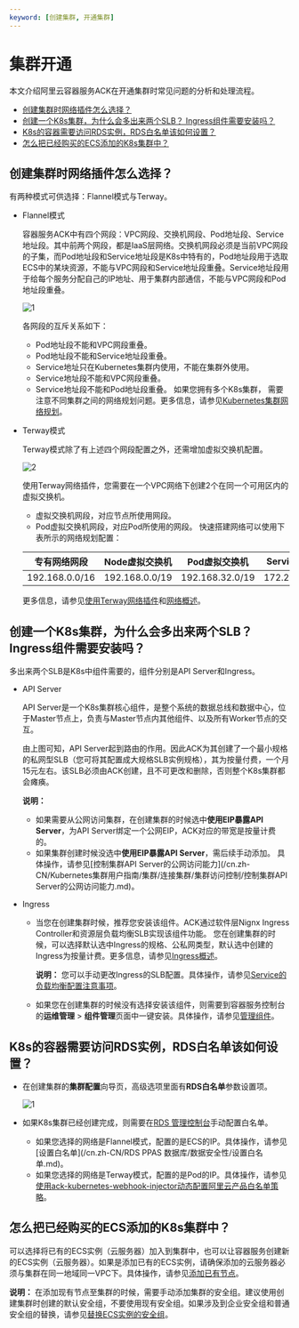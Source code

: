 ```yaml
---
keyword: [创建集群, 开通集群]
---
```


# 集群开通

本文介绍阿里云容器服务ACK在开通集群时常见问题的分析和处理流程。

-   [创建集群时网络插件怎么选择？](#section_uah_j1h_euc)
-   [创建一个K8s集群，为什么会多出来两个SLB？ Ingress组件需要安装吗？](#section_5l1_auq_rag)
-   [K8s的容器需要访问RDS实例，RDS白名单该如何设置？](#section_v12_zol_vax)
-   [怎么把已经购买的ECS添加的K8s集群中？](#section_wwx_b2i_3v4)

## 创建集群时网络插件怎么选择？

有两种模式可供选择：Flannel模式与Terway。

-   Flannel模式

    容器服务ACK中有四个网段：VPC网段、交换机网段、Pod地址段、Service地址段。其中前两个网段，都是IaaS层网络。交换机网段必须是当前VPC网段的子集，而Pod地址段和Service地址段是K8s中特有的，Pod地址段用于选取ECS中的某块资源，不能与VPC网段和Service地址段重叠。Service地址段用于给每个服务分配自己的IP地址、用于集群内部通信，不能与VPC网段和Pod地址段重叠。

    ![1](https://help-static-aliyun-doc.aliyuncs.com/assets/img/zh-CN/5249019261/p305139.png)

    各网段的互斥关系如下：

    -   Pod地址段不能和VPC网段重叠。
    -   Pod地址段不能和Service地址段重叠。
    -   Service地址只在Kubernetes集群内使用，不能在集群外使用。
    -   Service地址段不能和VPC网段重叠。
    -   Service地址段不能和Pod地址段重叠。
    如果您拥有多个K8s集群， 需要注意不同集群之间的网络规划问题。更多信息，请参见[Kubernetes集群网络规划](/cn.zh-CN/Kubernetes集群用户指南/网络/Kubernetes集群网络规划.md)。

-   Terway模式

    Terway模式除了有上述四个网段配置之外，还需增加虚拟交换机配置。

    ![2](https://help-static-aliyun-doc.aliyuncs.com/assets/img/zh-CN/1350729261/p305142.png)

    使用Terway网络插件，您需要在一个VPC网络下创建2个在同一个可用区内的虚拟交换机。

    -   虚拟交换机网段，对应节点所使用网段。
    -   Pod虚拟交换机网段，对应Pod所使用的网段。
    快速搭建网络可以使用下表所示的网络规划配置：

    |专有网络网段|Node虚拟交换机|Pod虚拟交换机|Service CIDR|
    |------|---------|--------|------------|
    |192.168.0.0/16|192.168.0.0/19|192.168.32.0/19|172.21.0.0/20|

    更多信息，请参见[使用Terway网络插件](/cn.zh-CN/Kubernetes集群用户指南/网络/容器网络CNI/使用Terway网络插件.md)和[网络概述](/cn.zh-CN/Kubernetes集群用户指南/网络/网络概述.md)。


## 创建一个K8s集群，为什么会多出来两个SLB？ Ingress组件需要安装吗？

多出来两个SLB是K8s中组件需要的，组件分别是API Server和Ingress。

-   API Server

    API Server是一个K8s集群核心组件，是整个系统的数据总线和数据中心，位于Master节点上，负责与Master节点内其他组件、以及所有Worker节点的交互。

    由上图可知，API Server起到路由的作用。因此ACK为其创建了一个最小规格的私网型SLB（您可将其配置成大规格SLB实例规格），其为按量付费，一个月15元左右。该SLB必须由ACK创建，且不可更改和删除，否则整个K8s集群都会瘫痪。

    **说明：**

    -   如果需要从公网访问集群，在创建集群的时候选中**使用EIP暴露API Server**，为API Server绑定一个公网EIP，ACK对应的带宽是按量计费的。
    -   如果集群创建时候没选中**使用EIP暴露API Server**，需后续手动添加。
    具体操作，请参见[控制集群API Server的公网访问能力](/cn.zh-CN/Kubernetes集群用户指南/集群/连接集群/集群访问控制/控制集群API Server的公网访问能力.md)。

-   Ingress
    -   当您在创建集群时候，推荐您安装该组件。ACK通过软件层Nignx Ingress Controller和资源层负载均衡SLB实现该组件功能。 您在创建集群的时候，可以选择默认选中Ingress的规格、公私网类型，默认选中创建的Ingress为按量计费。更多信息，请参见[Ingress概述](/cn.zh-CN/Kubernetes集群用户指南/网络/Ingress管理/Ingress概述.md)。

        **说明：** 您可以手动更改Ingress的SLB配置。具体操作，请参见[Service的负载均衡配置注意事项](/cn.zh-CN/Kubernetes集群用户指南/网络/Service管理/Service的负载均衡配置注意事项.md)。

    -   如果您在创建集群的时候没有选择安装该组件，则需要到容器服务控制台的**运维管理** \> **组件管理**页面中一键安装。具体操作，请参见[管理组件](/cn.zh-CN/Kubernetes集群用户指南/组件/管理组件.md)。

## K8s的容器需要访问RDS实例，RDS白名单该如何设置？

-   在创建集群的**集群配置**向导页，高级选项里面有**RDS白名单**参数设置项。

    ![1](https://help-static-aliyun-doc.aliyuncs.com/assets/img/zh-CN/1350729261/p305144.png)

-   如果K8s集群已经创建完成，则需要在[RDS 管理控制台](https://rds.console.aliyun.com/)手动配置白名单。
    -   如果您选择的网络是Flannel模式，配置的是ECS的IP。具体操作，请参见[设置白名单](/cn.zh-CN/RDS PPAS 数据库/数据安全性/设置白名单.md)。
    -   如果您选择的网络是Terway模式，配置的是Pod的IP。具体操作，请参见[使用ack-kubernetes-webhook-injector动态配置阿里云产品白名单策略](/cn.zh-CN/Kubernetes集群用户指南/安全/基础设施安全/使用ack-kubernetes-webhook-injector动态配置阿里云产品白名单策略.md)。

## 怎么把已经购买的ECS添加的K8s集群中？

可以选择将已有的ECS实例（云服务器）加入到集群中，也可以让容器服务创建新的ECS实例（云服务器）。如果是添加已有的ECS实例，请确保添加的云服务器必须与集群在同一地域同一VPC下。具体操作，请参见[添加已有节点](/cn.zh-CN/Kubernetes集群用户指南/节点与节点池/节点/添加已有节点.md)。

**说明：** 在添加现有节点至集群的时候，需要手动添加集群的安全组。建议使用创建集群时创建的默认安全组，不要使用现有安全组。如果涉及到企业安全组和普通安全组的替换，请参见[替换ECS实例的安全组](/cn.zh-CN/安全/安全组/替换ECS实例的安全组.md)。

